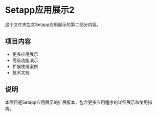 # Setapp应用展示2

这个文件夹包含Setapp应用展示的第二部分内容。

## 项目内容
- 更多应用展示
- 高级功能演示
- 扩展使用案例
- 技术文档

## 说明
本项目是Setapp应用展示的扩展版本，包含更多应用程序的详细展示和使用指南。